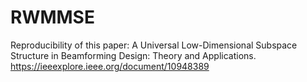 # RWMMSE
Reproducibility of this paper: A Universal Low-Dimensional Subspace Structure in Beamforming Design: Theory and Applications. https://ieeexplore.ieee.org/document/10948389
